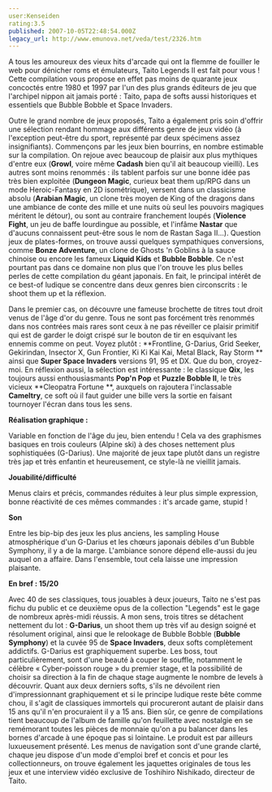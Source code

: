 ```yaml
---
user:Kenseiden
rating:3.5
published: 2007-10-05T22:48:54.000Z
legacy_url: http://www.emunova.net/veda/test/2326.htm
---
```

A tous les amoureux des vieux hits d'arcade qui ont la flemme de fouiller le web pour dénicher roms et émulateurs, Taito Legends II est fait pour vous ! Cette compilation vous propose en effet pas moins de quarante jeux concoctés entre 1980 et 1997 par l'un des plus grands éditeurs de jeu que l'archipel nippon ait jamais porté : Taito, papa de softs aussi historiques et essentiels que Bubble Bobble et Space Invaders.  

  

Outre le grand nombre de jeux proposés, Taito a également pris soin d'offrir une sélection rendant hommage aux différents genre de jeux vidéo (à l'exception peut-être du sport, représenté par deux spécimens assez insignifiants). Commençons par les jeux bien bourrins, en nombre estimable sur la compilation. On rejoue avec beaucoup de plaisir aux plus mythiques d'entre eux (**Growl**, voire même **Cadash** bien qu'il ait beaucoup vieilli). Les autres sont moins renommés : ils tablent parfois sur une bonne idée pas très bien exploitée (**Dungeon Magic**, curieux beat them up/RPG dans un mode Heroic-Fantasy en 2D isométrique), versent dans un classicisme absolu (**Arabian Magic**, un clone très moyen de King of the dragons dans une ambiance de conte des mille et une nuits où seul les pouvoirs magiques méritent le détour), ou sont au contraire franchement loupés (**Violence Fight**, un jeu de baffe lourdingue au possible, et l'infâme **Nastar** que d'aucuns connaissent peut-être sous le nom de Rastan Saga II...). Question jeux de plates-formes, on trouve aussi quelques sympathiques conversions, comme **Bonze Adventure**, un clone de Ghosts 'n Goblins à la sauce chinoise ou encore les fameux **Liquid Kids** et **Bubble Bobble**. Ce n'est pourtant pas dans ce domaine non plus que l'on trouve les plus belles perles de cette compilation du géant japonais. En fait, le principal intérêt de ce best-of ludique se concentre dans deux genres bien circonscrits : le shoot them up et la réflexion.  

  

Dans le premier cas, on découvre une fameuse brochette de titres tout droit venus de l'âge d'or du genre. Tous ne sont pas forcément très renommés dans nos contrées mais rares sont ceux à ne pas réveiller ce plaisir primitif qui est de garder le doigt crispé sur le bouton de tir en esquivant les ennemis comme on peut. Voyez plutôt : **Frontline, G-Darius, Grid Seeker, Gekirindan, Insector X, Gun Frontier, Ki Ki Kai Kai, Metal Black, Ray Storm ** ainsi que **Super Space Invaders** versions 91, 95 et DX. Que du bon, croyez-moi. En réflexion aussi, la sélection est intéressante : le classique **Qix**, les toujours aussi enthousiasmants **Pop'n Pop** et **Puzzle Bobble II**, le très vicieux **Cleopatra Fortune **, auxquels on rajoutera l'inclassable **Cameltry**, ce soft où il faut guider une bille vers la sortie en faisant tournoyer l'écran dans tous les sens.  

  

**Réalisation graphique :**   

Variable en fonction de l'âge du jeu, bien entendu ! Cela va des graphismes basiques en trois couleurs (Alpine ski) à des choses nettement plus sophistiquées (G-Darius). Une majorité de jeux tape plutôt dans un registre très jap et très enfantin et heureusement, ce style-là ne vieillit jamais.  

  

**Jouabilité/difficulté**   

Menus clairs et précis, commandes réduites à leur plus simple expression, bonne réactivité de ces mêmes commandes : it's arcade game, stupid !  

  

**Son**  

Entre les bip-bip des jeux les plus anciens, les sampling House atmosphérique d'un G-Darius et les chœurs japonais débiles d'un Bubble Symphony, il y a de la marge. L'ambiance sonore dépend elle-aussi du jeu auquel on a affaire. Dans l'ensemble, tout cela laisse une impression plaisante.  

  

**En bref : 15/20**   

Avec 40 de ses classiques, tous jouables à deux joueurs, Taito ne s'est pas fichu du public et ce deuxième opus de la collection "Legends" est le gage de nombreux après-midi réussis. A mon sens, trois titres se détachent nettement du lot : **G-Darius**, un shoot them up très vif au design soigné et résolument original, ainsi que le relookage de Bubble Bobble (**Bubble Symphony**) et la cuvée 95 de **Space Invaders**, deux softs complètement addictifs. G-Darius est graphiquement superbe. Les boss, tout particulièrement, sont d'une beauté à couper le souffle, notamment le célèbre « Cyber-poisson rouge » du premier stage, et la possibilité de choisir sa direction à la fin de chaque stage augmente le nombre de levels à découvrir. Quant aux deux derniers softs, s'ils ne dévoilent rien d'impressionnant graphiquement et si le principe ludique reste bête comme chou, il s'agit de classiques immortels qui procureront autant de plaisir dans 15 ans qu'il n'en procuraient il y a 15 ans. Bien sûr, ce genre de compilations tient beaucoup de l'album de famille qu'on feuillette avec nostalgie en se remémorant toutes les pièces de monnaie qu'on a pu balancer dans les bornes d'arcade à une époque pas si lointaine. Le produit est par ailleurs luxueusement présenté. Les menus de navigation sont d'une grande clarté, chaque jeu dispose d'un mode d'emploi bref et concis et pour les collectionneurs, on trouve également les jaquettes originales de tous les jeux et une interview vidéo exclusive de Toshihiro Nishikado, directeur de Taito.